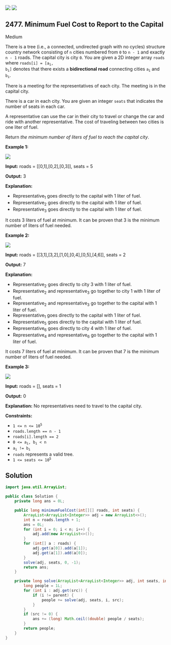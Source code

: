 [![](https://img.shields.io/github/stars/javadev/LeetCode-in-Java?label=Stars&style=flat-square)](https://github.com/javadev/LeetCode-in-Java)
[![](https://img.shields.io/github/forks/javadev/LeetCode-in-Java?label=Fork%20me%20on%20GitHub%20&style=flat-square)](https://github.com/javadev/LeetCode-in-Java/fork)

## 2477\. Minimum Fuel Cost to Report to the Capital

Medium

There is a tree (i.e., a connected, undirected graph with no cycles) structure country network consisting of `n` cities numbered from `0` to `n - 1` and exactly `n - 1` roads. The capital city is city `0`. You are given a 2D integer array `roads` where <code>roads[i] = [a<sub>i</sub>, b<sub>i</sub>]</code> denotes that there exists a **bidirectional road** connecting cities <code>a<sub>i</sub></code> and <code>b<sub>i</sub></code>.

There is a meeting for the representatives of each city. The meeting is in the capital city.

There is a car in each city. You are given an integer `seats` that indicates the number of seats in each car.

A representative can use the car in their city to travel or change the car and ride with another representative. The cost of traveling between two cities is one liter of fuel.

Return _the minimum number of liters of fuel to reach the capital city_.

**Example 1:**

![](https://assets.leetcode.com/uploads/2022/09/22/a4c380025e3ff0c379525e96a7d63a3.png)

**Input:** roads = \[\[0,1],[0,2],[0,3]], seats = 5

**Output:** 3

**Explanation:**
- Representative<sub>1</sub> goes directly to the capital with 1 liter of fuel. 
- Representative<sub>2</sub> goes directly to the capital with 1 liter of fuel. 
- Representative<sub>3</sub> goes directly to the capital with 1 liter of fuel. 

It costs 3 liters of fuel at minimum. It can be proven that 3 is the minimum number of liters of fuel needed.

**Example 2:**

![](https://assets.leetcode.com/uploads/2022/11/16/2.png)

**Input:** roads = \[\[3,1],[3,2],[1,0],[0,4],[0,5],[4,6]], seats = 2

**Output:** 7

**Explanation:**
- Representative<sub>2</sub> goes directly to city 3 with 1 liter of fuel.
- Representative<sub>2</sub> and representative<sub>3</sub> go together to city 1 with 1 liter of fuel. 
- Representative<sub>2</sub> and representative<sub>3</sub> go together to the capital with 1 liter of fuel. 
- Representative<sub>1</sub> goes directly to the capital with 1 liter of fuel. 
- Representative<sub>5</sub> goes directly to the capital with 1 liter of fuel. 
- Representative<sub>6</sub> goes directly to city 4 with 1 liter of fuel. 
- Representative<sub>4</sub> and representative<sub>6</sub> go together to the capital with 1 liter of fuel. 

It costs 7 liters of fuel at minimum. 
It can be proven that 7 is the minimum number of liters of fuel needed.

**Example 3:**

![](https://assets.leetcode.com/uploads/2022/09/27/efcf7f7be6830b8763639cfd01b690a.png)

**Input:** roads = [], seats = 1

**Output:** 0

**Explanation:** No representatives need to travel to the capital city.

**Constraints:**

*   <code>1 <= n <= 10<sup>5</sup></code>
*   `roads.length == n - 1`
*   `roads[i].length == 2`
*   <code>0 <= a<sub>i</sub>, b<sub>i</sub> < n</code>
*   <code>a<sub>i</sub> != b<sub>i</sub></code>
*   `roads` represents a valid tree.
*   <code>1 <= seats <= 10<sup>5</sup></code>

## Solution

```java
import java.util.ArrayList;

public class Solution {
    private long ans = 0L;

    public long minimumFuelCost(int[][] roads, int seats) {
        ArrayList<ArrayList<Integer>> adj = new ArrayList<>();
        int n = roads.length + 1;
        ans = 0L;
        for (int i = 0; i < n; i++) {
            adj.add(new ArrayList<>());
        }
        for (int[] a : roads) {
            adj.get(a[0]).add(a[1]);
            adj.get(a[1]).add(a[0]);
        }
        solve(adj, seats, 0, -1);
        return ans;
    }

    private long solve(ArrayList<ArrayList<Integer>> adj, int seats, int src, int parent) {
        long people = 1L;
        for (int i : adj.get(src)) {
            if (i != parent) {
                people += solve(adj, seats, i, src);
            }
        }
        if (src != 0) {
            ans += (long) Math.ceil((double) people / seats);
        }
        return people;
    }
}
```